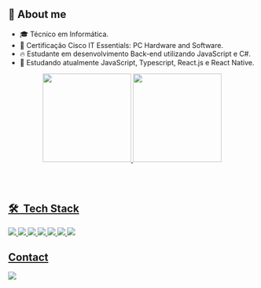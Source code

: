 ## 👋 About me

- 🎓 Técnico em Informática.
- 📃 Certificação Cisco IT Essentials: PC Hardware and Software.
- 🔥 Estudante em desenvolvimento Back-end utilizando JavaScript e C#.
- 🔭 Estudando atualmente JavaScript, Typescript, React.js e React Native.
 <div align="center">
  <a href="https://github.com/felipeoliveir44">
  <img height="180em" src="https://github-readme-stats.vercel.app/api?username=felipeoliveir44&show_icons=true&theme=dark&include_all_commits=true&count_private=true"/>
  <img height="180em" src="https://github-readme-stats.vercel.app/api/top-langs/?username=felipeoliveir44&layout=compact&langs_count=7&theme=dark"/>
</div>
<!-- <div style="display: inline_block"><br>
  <img align="center" alt="Rafa-Js" height="30" width="40" src="https://raw.githubusercontent.com/devicons/devicon/master/icons/javascript/javascript-plain.svg">
  <img align="center" alt="Rafa-HTML" height="30" width="40" src="https://raw.githubusercontent.com/devicons/devicon/master/icons/html5/html5-original.svg">
  <img align="center" alt="Rafa-CSS" height="30" width="40" src="https://raw.githubusercontent.com/devicons/devicon/master/icons/css3/css3-original.svg">
  <img align="center" alt="Rafa-Csharp" height="30" width="40" src="https://raw.githubusercontent.com/devicons/devicon/master/icons/csharp/csharp-original.svg"> 


</div> -->
 <div> 
  
 
</div>


<br><br>
## 🛠 &nbsp;Tech Stack
 
<div>
 
 <img src= "https://img.shields.io/badge/C%23-239120?style=for-the-badge&logo=c-sharp&logoColor=white">
 <img src= "https://img.shields.io/badge/HTML5-E34F26?style=for-the-badge&logo=html5&logoColor=white">
 <img src= "https://img.shields.io/badge/CSS3-1572B6?style=for-the-badge&logo=css3&logoColor=white">
 <img src= "https://img.shields.io/badge/JavaScript-323330?style=for-the-badge&logo=javascript&logoColor=F7DF1E">
 <img src= "https://img.shields.io/badge/Node.js-43853D?style=for-the-badge&logo=node.js&logoColor=white">
 <img src= "https://img.shields.io/badge/TypeScript-007ACC?style=for-the-badge&logo=typescript&logoColor=white">
 <!-- <img src= "https://img.shields.io/badge/React-20232A?style=for-the-badge&logo=react&logoColor=61DAFB">  
 <img src= "https://img.shields.io/badge/React_Native-20232A?style=for-the-badge&logo=react&logoColor=61DAFB"> -->
 <img src= "https://img.shields.io/badge/MySQL-00000F?style=for-the-badge&logo=mysql&logoColor=white">

</div>
 




## Contact


<a href="https://www.linkedin.com/in/luiz-felipe-da-silva-oliveira/" target="_blank"><img src="https://img.shields.io/badge/LinkedIn-0077B5?style=for-the-badge&logo=linkedin&logoColor=white" target="_blank"></a>

